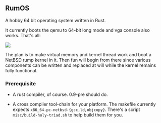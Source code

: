 ## RumOS

A hobby 64 bit operating system written in Rust.

It currently boots the qemu to 64-bit long mode and vga console also works. That's all:

![][rumos_boot]

The plan is to make virtual memory and kernel thread work and boot a NetBSD rump kernel in it. Then fun will begin from there since various components can be written and replaced at will while the kernel remains fully functional.

### Prerequisite

+ A rust compiler, of course. 0.9-pre should do.

+ A cross compiler tool-chain for your platform. The makefile currently expects ``x86_64-pc-netbsd-{gcc,ld,objcopy}``. There's a script ``misc/build-holy-triad.sh`` to help build them for you.

[rumos_boot]: http://i.imgur.com/zWx6kgK.jpg
